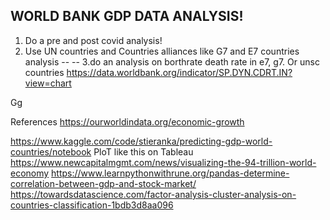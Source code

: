 ## WORLD BANK GDP DATA ANALYSIS!

1. Do a pre and post covid analysis!
2. Use UN countries and Countries alliances like G7 and E7 countries analysis
--
--
3.do an analysis on borthrate death rate in e7, g7. Or unsc countries
https://data.worldbank.org/indicator/SP.DYN.CDRT.IN?view=chart



Gg



References
https://ourworldindata.org/economic-growth

https://www.kaggle.com/code/stieranka/predicting-gdp-world-countries/notebook
PloT like this on Tableau
https://www.newcapitalmgmt.com/news/visualizing-the-94-trillion-world-economy
https://www.learnpythonwithrune.org/pandas-determine-correlation-between-gdp-and-stock-market/
https://towardsdatascience.com/factor-analysis-cluster-analysis-on-countries-classification-1bdb3d8aa096
